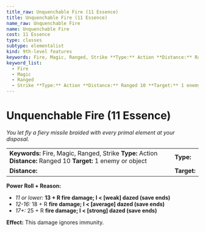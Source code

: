 ```yaml
---
title_raw: Unquenchable Fire (11 Essence)
title: Unquenchable Fire (11 Essence)
name_raw: Unquenchable Fire
name: Unquenchable Fire
cost: 11 Essence
type: classes
subtype: elementalist
kind: 9th-level features
keywords: Fire, Magic, Ranged, Strike **Type:** Action **Distance:** Ranged 10 **Target:** 1 enemy or object
keyword_list:
  - Fire
  - Magic
  - Ranged
  - Strike **Type:** Action **Distance:** Ranged 10 **Target:** 1 enemy or object
---
```


# Unquenchable Fire (11 Essence)

*You let fly a fiery missile braided with every primal element at your disposal.*

|                                                                                                                  |             |
| :--------------------------------------------------------------------------------------------------------------- | :---------- |
| **Keywords:** Fire, Magic, Ranged, Strike **Type:** Action **Distance:** Ranged 10 **Target:** 1 enemy or object | **Type:**   |
| **Distance:**                                                                                                    | **Target:** |

**Power Roll + Reason:**

- *11 or lower:* **13 + R fire damage; I \< \[weak\] dazed (save ends)**
- *12-16:* 18 + R **fire damage; I \< \[average\] dazed (save ends)**
- *17+:* 25 + R **fire damage; I \< \[strong\] dazed (save ends)**

**Effect:** This damage ignores immunity.
